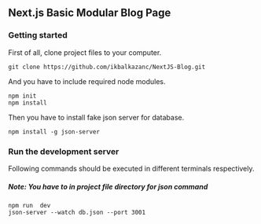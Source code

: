 ## Next.js Basic Modular Blog Page
### Getting started
First of all, clone project files to your computer. 
```
git clone https://github.com/ikbalkazanc/NextJS-Blog.git
```
And you have to include required node modules. 
```
npm init
npm install
```
Then you have to install fake json server for database.
```
npm install -g json-server
```
### Run the development server
Following commands should be executed in different terminals respectively.
##### Note: You have to in project file directory for json command
```
npm run  dev
json-server --watch db.json --port 3001
```
